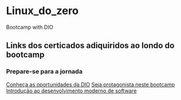 # Linux_do_zero
Bootcamp with DIO 

## Links dos certicados adiquiridos ao londo do bootcamp

### Prepare-se para a jornada
[Conheça as oportunidades da DIO](https://hermes.digitalinnovation.one/certificates/69371C47.pdf)
[Seja protagonista neste bootcamp](https://hermes.digitalinnovation.one/certificates/07F926F1.pdf)
[Introdução ao desenvolvimento moderno de software](https://hermes.digitalinnovation.one/certificates/9E96B8BA.pdf)


